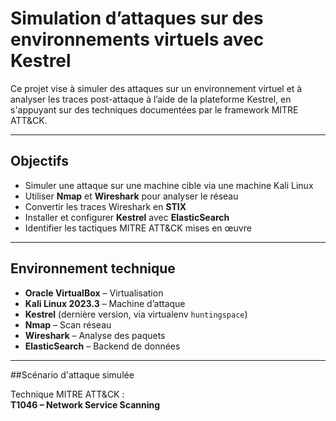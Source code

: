 # Simulation d’attaques sur des environnements virtuels avec Kestrel

Ce projet vise à simuler des attaques sur un environnement virtuel et à analyser les traces post-attaque à l’aide de la plateforme Kestrel, en s'appuyant sur des techniques documentées par le framework MITRE ATT&CK.

---

## Objectifs
- Simuler une attaque sur une machine cible via une machine Kali Linux
- Utiliser **Nmap** et **Wireshark** pour analyser le réseau
- Convertir les traces Wireshark en **STIX**
- Installer et configurer **Kestrel** avec **ElasticSearch**
- Identifier les tactiques MITRE ATT&CK mises en œuvre

---

## Environnement technique
- **Oracle VirtualBox** – Virtualisation
- **Kali Linux 2023.3** – Machine d’attaque
- **Kestrel** (dernière version, via virtualenv `huntingspace`)
- **Nmap** – Scan réseau
- **Wireshark** – Analyse des paquets
- **ElasticSearch** – Backend de données

---

##Scénario d'attaque simulée

Technique MITRE ATT&CK :  
 **T1046 – Network Service Scanning**

